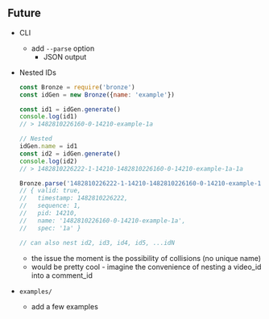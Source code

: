 ## Future
  - CLI
    - add `--parse` option
      - JSON output
  - Nested IDs
    ```js
    const Bronze = require('bronze')
    const idGen = new Bronze({name: 'example'})

    const id1 = idGen.generate()
    console.log(id1)
    // > 1482810226160-0-14210-example-1a

    // Nested
    idGen.name = id1
    const id2 = idGen.generate()
    console.log(id2)
    // > 1482810226222-1-14210-1482810226160-0-14210-example-1a-1a

    Bronze.parse('1482810226222-1-14210-1482810226160-0-14210-example-1a-1a')
    // { valid: true,
    //   timestamp: 1482810226222,
    //   sequence: 1,
    //   pid: 14210,
    //   name: '1482810226160-0-14210-example-1a',
    //   spec: '1a' }

    // can also nest id2, id3, id4, id5, ...idN
    ```
    - the issue the moment is the possibility of collisions (no unique name)
    - would be pretty cool - imagine the convenience of nesting a video_id into a comment_id

  - `examples/`
    - add a few examples
